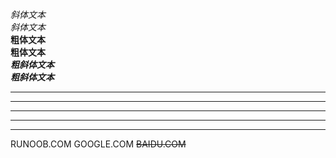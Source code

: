 *斜体文本*  
_斜体文本_  
**粗体文本**  
__粗体文本__  
***粗斜体文本***  
___粗斜体文本___


***

* * *

*****

- - -

----------


RUNOOB.COM
GOOGLE.COM
~~BAIDU.COM~~
